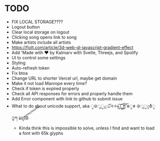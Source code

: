 # TODO

- FIX LOCAL STORAGE????
- Logout button
- Clear local storage on logout
- Clicking song opens link to song
- Make artists include all artists
- https://fjolt.com/article/3d-web-gl-javascript-gradient-effect
- Add 'Made with ❤ by Kalmarv with Svelte, Threejs, and Spotify
- UI to control some settings
- Styling
- Auto-refresh token
- Fix btoa
- Change URL to shorter Vercel url, maybe get domain
- Make it not load Manrope every time?
- Check if token is expired properly
- Check all API responses for errors and properly handle them
- Add Error component with link to github to submit issue
- What to do about unicode support, aka ੂ࿃ूੂළඕั✧✧ı̴̴̡ ̡̡͡|̲̲̲͡ ̲̲̲͡͡π̲̲͡͡ ɵੂ≢࿃ूੂ೧ູఠీੂ ඊູཀ ꐑ(ʅ͡͡͡͡͡͡͡͡͡͡͡(Ɵ
  - Kinda think this is impossible to solve, unless I find and want to load a font with 65k glyphs
